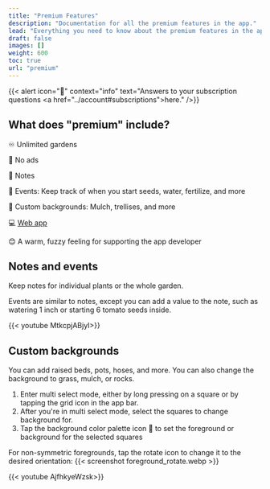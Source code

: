 ```yaml
---
title: "Premium Features"
description: "Documentation for all the premium features in the app."
lead: "Everything you need to know about the premium features in the app."
draft: false
images: []
weight: 600
toc: true
url: "premium"
---
```


{{< alert icon="💸" context="info" text="Answers to your subscription questions <a href=\"../account#subscriptions\">here</a>." />}}

## What does "premium" include?

♾ Unlimited gardens

🚫 No ads

📝 Notes

📅 Events: Keep track of when you start seeds, water, fertilize, and more

🎨 Custom backgrounds: Mulch, trellises, and more

💻 [Web app](https://planter.garden/gardens)

😊 A warm, fuzzy feeling for supporting the app developer



## Notes and events

Keep notes for individual plants or the whole garden.

Events are similar to notes, except you can add a value to the note, such as watering 1 inch or starting 6 tomato seeds inside.

{{< youtube MtkcpjABjyI>}}

## Custom backgrounds

You can add raised beds, pots, hoses, and more. You can also change the background to grass, mulch, or rocks.

1. Enter multi select mode, either by long pressing on a square or by tapping the grid icon in the app bar.
2. After you're in multi select mode, select the squares to change background for.
3. Tap the background color palette icon 🎨 to set the foreground or background for the selected squares

For non-symmetric foregrounds, tap the rotate icon to change it to the desired orientation:
{{< screenshot foreground_rotate.webp >}}

{{< youtube AjfhkyeWzsk>}}
